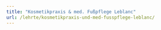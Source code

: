 ```yaml
---
title: "Kosmetikpraxis & med. Fußpflege Leblanc"
url: /lehrte/kosmetikpraxis-und-med-fusspflege-leblanc/
---
```

